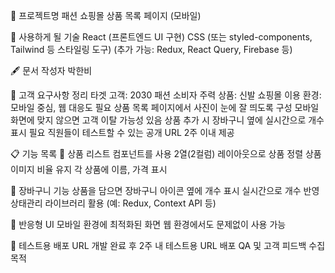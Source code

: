 📌 프로젝트명
패션 쇼핑몰 상품 목록 페이지 (모바일)

🧰 사용하게 될 기술
React (프론트엔드 UI 구현)
CSS (또는 styled-components, Tailwind 등 스타일링 도구)
(추가 가능: Redux, React Query, Firebase 등)

🖋 문서 작성자
박한비

📝 고객 요구사항 정리
타겟 고객: 2030 패션 소비자
주력 상품: 신발
쇼핑몰 이용 환경: 모바일 중심, 웹 대응도 필요
상품 목록 페이지에서 사진이 눈에 잘 띄도록 구성
모바일 화면에 맞지 않으면 고객 이탈 가능성 있음
상품 추가 시 장바구니 옆에 실시간으로 개수 표시 필요
직원들이 테스트할 수 있는 공개 URL 2주 이내 제공

📋 기능 목록
🔹 상품 리스트
<ProductList /> 컴포넌트를 사용
2열(2컬럼) 레이아웃으로 상품 정렬
상품 이미지 비율 유지
각 상품에 이름, 가격 표시

🔹 장바구니 기능
상품을 담으면 장바구니 아이콘 옆에 개수 표시
실시간으로 개수 반영
상태관리 라이브러리 활용 (예: Redux, Context API 등)

🔹 반응형 UI
모바일 환경에 최적화된 화면
웹 환경에서도 문제없이 사용 가능

🔹 테스트용 배포 URL
개발 완료 후 2주 내 테스트용 URL 배포
QA 및 고객 피드백 수집 목적

